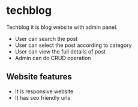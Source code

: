 # techblog
Techblog it is blog website with admin panel.


- User can search the post
- User can select the post according to category
- User can view the full details of post
- Admin can do CRUD operation

## Website features
- It is responsive website
- It has seo friendly urls
